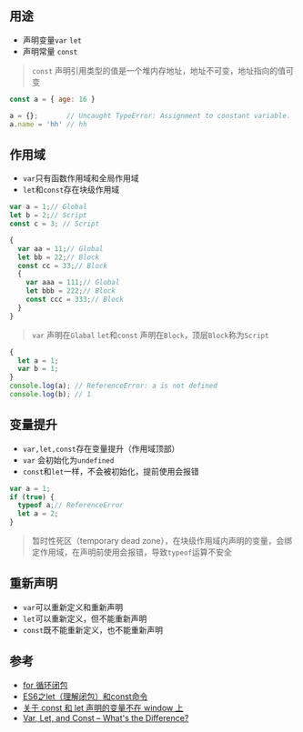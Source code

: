 ## 用途

* 声明变量`var` `let`
* 声明常量 `const`

> `const` 声明引用类型的值是一个堆内存地址，地址不可变，地址指向的值可变

```javascript
const a = { age: 16 }

a = {};       // Uncaught TypeError: Assignment to constant variable.
a.name = 'hh' // hh
```


## 作用域
* `var`只有函数作用域和全局作用域
* `let`和`const`存在块级作用域

```js
var a = 1;// Global
let b = 2;// Script
const c = 3; // Script

{
  var aa = 11;// Global
  let bb = 22;// Block
  const cc = 33;// Block
  {
    var aaa = 111;// Global
    let bbb = 222;// Block
    const ccc = 333;// Block
  }
}
```
> `var` 声明在`Glabal`
> `let`和`const` 声明在`Block`，顶层`Block`称为`Script`
```js
{
  let a = 1;
  var b = 1;
}
console.log(a); // ReferenceError: a is not defined
console.log(b); // 1
```

## 变量提升
* `var,let,const`存在变量提升（作用域顶部）
* `var` 会初始化为`undefined`
* `const`和`let`一样，不会被初始化，提前使用会报错

```js
var a = 1;
if (true) {
  typeof a;// ReferenceError
  let a = 2;
}
```
> 暂时性死区（temporary dead zone），在块级作用域内声明的变量，会绑定作用域，在声明前使用会报错，导致`typeof`运算不安全

## 重新声明
* `var`可以重新定义和重新声明
* `let`可以重新定义，但不能重新声明
* `const`既不能重新定义，也不能重新声明

## 参考
* [for 循环闭包](https://github.com/shuch/blog/tree/master/scope/block)
* [ES6之let（理解闭包）和const命令](https://www.cnblogs.com/zhuzhenwei918/p/6131345.html)
* [关于 const 和 let 声明的变量不在 window 上](https://github.com/Advanced-Frontend/Daily-Interview-Question/issues/30)
* [Var, Let, and Const – What's the Difference?](https://www.freecodecamp.org/news/var-let-and-const-whats-the-difference/)



